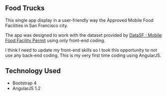 Food Trucks
---------------

This single app display in a user-friendly way the Approved Mobile Food Facilities in San Francisco city.

The app was designed to work with the dataset provided by
[DataSF : Mobile Food Facility Permit](https://data.sfgov.org/Permitting/Mobile-Food-Facility-Permit/rqzj-sfat) using only front-end coding.

I think I need to update my front-end skills so I took this opportunity to not use any back-end coding. This is my very first time coding using AngularJS.
                                
Technology Used
---------------

* Bootstrap 4
* AngularJS 1.2
